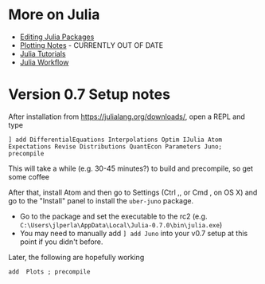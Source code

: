 # More on Julia
- [Editing Julia Packages](editing_julia_packages.md)
- [Plotting Notes](plotting.md) - CURRENTLY OUT OF DATE
- [Julia Tutorials](tutorials.md)
- [Julia Workflow](workflow.md)

# Version 0.7 Setup notes
After installation from https://julialang.org/downloads/, open a REPL and type 
```
] add DifferentialEquations Interpolations Optim IJulia Atom Expectations Revise Distributions QuantEcon Parameters Juno; precompile
```
This will take a while (e.g. 30-45 minutes?) to build and precompile, so get some coffee

After that, install Atom and then go to Settings (Ctrl ,, or Cmd , on OS X) and go to the "Install" panel to install the `uber-juno` package.
- Go to the package and set the executable to the rc2 (e.g. `C:\Users\jlperla\AppData\Local\Julia-0.7.0\bin\julia.exe`)
- You may need to manually add `] add Juno` into your v0.7 setup at this point if you didn't before.

Later, the following are hopefully working
```
add  Plots ; precompile
```
